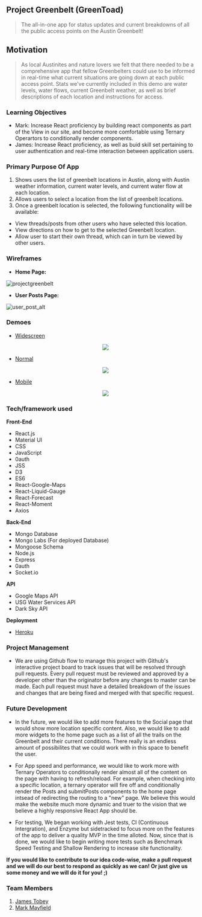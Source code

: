 ## Project Greenbelt (GreenToad) 

> The all-in-one app for status updates and current breakdowns of all the public access points on the Austin Greenbelt!

## Motivation

> As local Austinites and nature lovers we felt that there needed to be a comprehensive app that fellow Greenbelters could use to be informed in real-time what current situations are going down at each public access point. Stats we've currently included in this demo are water levels, water flows, current Greenbelt weather, as well as brief descriptions of each location and instructions for access. 

### Learning Objectives

* Mark: Increase React proficiency by building react components as part of the View in our site, and become more comfortable using Ternary Operartors to conditionally render components. 
* James: Increase React proficiency, as well as buid skill set pertaining to user authentication and real-time interaction between application users.

### Primary Purpose Of App

1. Shows users the list of greenbelt locations in Austin, along with Austin weather information, current water levels, and current water flow at each location.
2. Allows users to select a location from the list of greenbelt locations.
3. Once a greenbelt location is selected, the following functionality will be available:

* View threads/posts from other users who have selected this location. 
* View directions on how to get to the selected Greenbelt location.
* Allow user to start their own thread, which can in turn be viewed by other users.

### Wireframes

- <b>Home Page:</b>

![projectgreenbelt](https://user-images.githubusercontent.com/40775721/53996536-63b22180-40fe-11e9-85b8-e40e95267ee9.png)



- <b>User Posts Page:</b>

![user_post_alt](https://user-images.githubusercontent.com/41517616/50718048-9b92df00-1051-11e9-9183-ecb042bddf1b.png)

### Demoes

- [Widescreen](https://drive.google.com/file/d/1qYlutBazsrYM6ZLkKngHXrOj2JRbp0K7/view)

  <p align="center">
    <img src="https://giant.gfycat.com/FatalBelovedArabianoryx.gif">
  </p>

- [Normal](https://drive.google.com/file/d/1rIa7fcEAjyiVvj4E2n3ebHNga3LUFIk8/view)
  
  <p align="center">
    <img src="https://thumbs.gfycat.com/PoliteJealousIrishredandwhitesetter-small.gif">
  </p>

- [Mobile](https://drive.google.com/file/d/1_ySdU_5Zzw3TSgXsC9fWveFU-eUMqz_e/view)

  <p align="center">
    <img src="https://thumbs.gfycat.com/ThoughtfulSpryBlacklab-small.gif">
  </p>
 

### Tech/framework used

<b>Front-End</b>

- React.js
- Material UI
- CSS
- JavaScript
- 0auth
- JSS
- D3
- ES6
- React-Google-Maps
- React-Liquid-Gauge
- React-Forecast
- React-Moment
- Axios



<b>Back-End</b>

- Mongo Database
- Mongo Labs (For deployed Database)
- Mongoose Schema
- Node.js
- Express
- 0auth
- Socket.io

<b>API</b>
- Google Maps API
- USG Water Services API
- Dark Sky API
  
<b>Deployment</b>

- [Heroku](https://greentoad.herokuapp.com/)

### Project Management

- We are using Github flow to manage this project with Github's interactive project board to track issues that will be resolved through pull requests. Every pull request must be reviewed and approved by a developer other than the originator before any changes to master can be made. Each pull request must have a detailed breakdown of the issues and changes that are being fixed and merged with that specific request. 

### Future Development

- In the future, we would like to add more features to the Social page that would show more location specific content. Also, we would like to add more widgets to the home page such as a list of all the trails on the Greenbelt and their current conditions. There really is an endless amount of possibilites that we could work with in this space to benefit the user.

- For App speed and performance, we would like to work more with Ternary Operators to conditionally render almost all of the content on the page with having to refresh/reload. For example, when checking into a specific location, a ternary operator will fire off and conditionally render the Posts and submitPosts components to the home page intsead of redirecting the routing to a "new" page. We believe this would make the website much more dynamic and truer to the vision that we believe a highly responsive React App should be.

- For testing, We began working with Jest tests, CI (Continuous Intergration), and Enzyme but sidetracked to focus more on the features of the app to deliver a quality MVP in the time alloted. Now, since that is done, we would like to begin writing more tests such as Benchmark Speed Testing and Shallow Rendering to increase site functionality. 


<b>If you would like to contribute to our idea code-wise, make a pull request and we will do our best to respond as quickly as we can! Or just give us some money and we will do it for you! ;)</b>


### Team Members
1. [James Tobey](https://github.com/jctobey)
2. [Mark Mayfield](https://github.com/themarcusaurelius)

